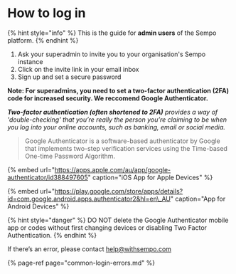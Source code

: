 # How to log in

{% hint style="info" %}
This is the guide for **admin users** of the Sempo platform.
{% endhint %}

1. Ask your superadmin to invite you to your organisation's Sempo instance
2. Click on the invite link in your email inbox
3. Sign up and set a secure password

**Note: For superadmins, you need to set a two-factor authentication \(2FA\) code for increased security. We reccomend Google Authenticator.**

_**Two-factor authentication \(often shortened to 2FA\)** provides a way of 'double-checking' that you’re really the person you’re claiming to be when you log into your online accounts, such as banking, email or social media._

> Google Authenticator is a software-based authenticator by Google that implements two-step verification services using the Time-based One-time Password Algorithm.

{% embed url="https://apps.apple.com/au/app/google-authenticator/id388497605" caption="iOS App for Apple Devices" %}

{% embed url="https://play.google.com/store/apps/details?id=com.google.android.apps.authenticator2&hl=en\_AU" caption="App for Android Devices" %}

{% hint style="danger" %}
DO NOT delete the Google Authenticator mobile app or codes without first changing devices or disabling Two Factor Authentication.
{% endhint %}

If there’s an error, please contact [help@withsempo.com](mailto:help@withsempo.com)

{% page-ref page="common-login-errors.md" %}





